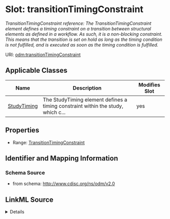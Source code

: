 # Slot: transitionTimingConstraint


_TransitionTimingConstraint reference: The TransitionTimingConstraint element defines a timing constraint on a transition between structural elements as defined in a workflow. As such, it is a non-blocking constraint. This means that the transition is set on hold as long as the timing condition is not fulfilled, and is executed as soon as the timing condition is fulfilled._



URI: [odm:transitionTimingConstraint](http://www.cdisc.org/ns/odm/v2.0/transitionTimingConstraint)



<!-- no inheritance hierarchy -->




## Applicable Classes

| Name | Description | Modifies Slot |
| --- | --- | --- |
[StudyTiming](StudyTiming.md) | The StudyTiming element defines a timing constraint within the study, which c... |  yes  |







## Properties

* Range: [TransitionTimingConstraint](TransitionTimingConstraint.md)





## Identifier and Mapping Information







### Schema Source


* from schema: http://www.cdisc.org/ns/odm/v2.0




## LinkML Source

<details>
```yaml
name: transitionTimingConstraint
description: 'TransitionTimingConstraint reference: The TransitionTimingConstraint
  element defines a timing constraint on a transition between structural elements
  as defined in a workflow. As such, it is a non-blocking constraint. This means that
  the transition is set on hold as long as the timing condition is not fulfilled,
  and is executed as soon as the timing condition is fulfilled.'
from_schema: http://www.cdisc.org/ns/odm/v2.0
rank: 1000
alias: transitionTimingConstraint
domain_of:
- StudyTiming
range: TransitionTimingConstraint

```
</details>